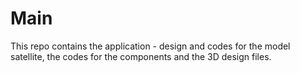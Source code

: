 # Main
This repo contains the application - design and codes for the model satellite, the codes for the components and the 3D design files.
